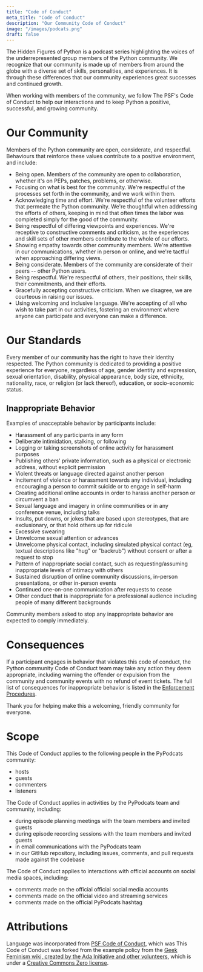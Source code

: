 ```yaml
---
title: "Code of Conduct"
meta_title: "Code of Conduct"
description: "Our Community Code of Conduct"
image: "/images/podcats.png"
draft: false
---
```



The Hidden Figures of Python is a podcast series highlighting the
voices of the underrepresented group members of the Python community. We recognize
that our community is made up of members from around the globe with a diverse set of
skills, personalities, and experiences. It is through these differences that our
community experiences great successes and continued growth.

When working with members of the community, we follow The PSF's Code of Conduct
to help our interactions and to keep Python a positive, successful, and
growing community.

# Our Community

Members of the Python community are open, considerate, and respectful. Behaviours
that reinforce these values contribute to a positive environment, and include:

- Being open. Members of the community are open to collaboration, whether it's on PEPs, patches, problems, or otherwise.
- Focusing on what is best for the community. We're respectful of the processes set forth in the community, and we work within them.
- Acknowledging time and effort. We're respectful of the volunteer efforts that permeate the Python community. We're thoughtful when addressing the efforts of others, keeping in mind that often times the labor was completed simply for the good of the community.
- Being respectful of differing viewpoints and experiences. We're receptive to constructive comments and criticism, as the experiences and skill sets of other members contribute to the whole of our efforts.
- Showing empathy towards other community members. We're attentive in our communications, whether in person or online, and we're tactful when approaching differing views.
- Being considerate. Members of the community are considerate of their peers -- other Python users.
- Being respectful. We're respectful of others, their positions, their skills, their commitments, and their efforts.
- Gracefully accepting constructive criticism. When we disagree, we are courteous in raising our issues.
- Using welcoming and inclusive language. We're accepting of all who wish to take part in our activities, fostering an environment where anyone can participate and everyone can make a difference.

# Our Standards

Every member of our community has the right to have their identity respected.
The Python community is dedicated to providing a positive experience for everyone,
regardless of age, gender identity and expression, sexual orientation, disability,
physical appearance, body size, ethnicity, nationality, race, or religion (or lack thereof),
education, or socio-economic status.

## Inappropriate Behavior

Examples of unacceptable behavior by participants include:

- Harassment of any participants in any form
- Deliberate intimidation, stalking, or following
- Logging or taking screenshots of online activity for harassment purposes
- Publishing others' private information, such as a physical or electronic address, without explicit permission
- Violent threats or language directed against another person
- Incitement of violence or harassment towards any individual, including encouraging a person to commit suicide or to engage in self-harm
- Creating additional online accounts in order to harass another person or circumvent a ban
- Sexual language and imagery in online communities or in any conference venue, including talks
- Insults, put downs, or jokes that are based upon stereotypes, that are exclusionary, or that hold others up for ridicule
- Excessive swearing
- Unwelcome sexual attention or advances
- Unwelcome physical contact, including simulated physical contact (eg, textual descriptions like "hug" or "backrub") without consent or after a request to stop
- Pattern of inappropriate social contact, such as requesting/assuming inappropriate levels of intimacy with others
- Sustained disruption of online community discussions, in-person presentations, or other in-person events
- Continued one-on-one communication after requests to cease
- Other conduct that is inappropriate for a professional audience including people of many different backgrounds 


Community members asked to stop any inappropriate behavior are expected to comply immediately.


# Consequences

If a participant engages in behavior that violates this code of conduct, the
Python community Code of Conduct team may take any action they deem appropriate,
including warning the offender or expulsion from the community and community events
with no refund of event tickets. The full list of consequences for inappropriate
behavior is listed in the [Enforcement Procedures](https://www.python.org/psf/conduct/enforcement/).

Thank you for helping make this a welcoming, friendly community for everyone.

# Scope

This Code of Conduct applies to the following people in the PyPodcats community:

- hosts
- guests
- commenters
- listeners

The Code of Conduct applies in activities by the PyPodcats team and community,
including:

- during episode planning meetings with the team members and invited guests
- during episode recording sessions with the team members and invited guests
- in email communications with the PyPodcats team
- in our GitHub repository, including issues, comments, and pull requests
  made against the codebase

The Code of Conduct applies to interactions with official accounts on social
media spaces, including:

- comments made on the official official social media accounts
- comments made on the official video and streaming services
- comments made on the official PyPodcats hashtag

# Attributions

Language was incorporated from [PSF Code of Conduct](https://www.python.org/psf/conduct/), which was 
This Code of Conduct was forked from the example policy from the [Geek Feminism wiki, created by the Ada Initiative and other volunteers](https://www.python.org/psf/conduct/#:~:text=Geek%20Feminism%20wiki%2C%20created%20by%20the%20Ada%20Initiative%20and%20other%20volunteers),
which is under a [Creative Commons Zero license](https://creativecommons.org/publicdomain/zero/1.0/).


